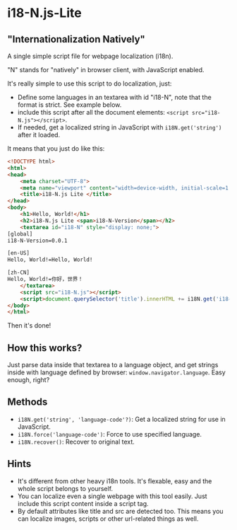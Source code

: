 # i18-N.js-Lite

## "Internationalization Natively"

A single simple script file for webpage localization (i18n).

"N" stands for "natively" in browser client, with JavaScript enabled.

It's really simple to use this script to do localization, just:
- Define some languages in an textarea with id "i18-N", note that the format is strict. See example below.
- include this script after all the document elements: `<script src="i18-N.js"></script>`.
- If needed, get a localized string in JavaScript with `i18N.get('string')` after it loaded.

It means that you just do like this:

```html
<!DOCTYPE html>
<html>
<head>
    <meta charset="UTF-8">
    <meta name="viewport" content="width=device-width, initial-scale=1.0">
    <title>i18-N.js Lite </title>
</head>
<body>
    <h1>Hello, World!</h1>
    <h2>i18-N.js Lite <span>i18-N-Version</span></h2>
    <textarea id="i18-N" style="display: none;">
[global]
i18-N-Version=0.0.1

[en-US]
Hello, World!=Hello, World!

[zh-CN]
Hello, World!=你好，世界！
    </textarea>
    <script src="i18-N.js"></script>
    <script>document.querySelector('title').innerHTML += i18N.get('i18-N-Version');</script>
</body>
</html>
```

Then it's done!

## How this works?

Just parse data inside that textarea to a language object, and get strings inside with language defined by browser: `window.navigator.language`.
Easy enough, right?

## Methods
- `i18N.get('string', 'language-code'?)`: Get a localized string for use in JavaScript.
- `i18N.force('language-code')`: Force to use specified language.
- `i18N.recover()`: Recover to original text.

## Hints
- It's different from other heavy i18n tools. It's flexable, easy and the whole script belongs to yourself.
- You can localize even a single webpage with this tool easily. Just include this script content inside a script tag.
- By default attributes like title and src are detected too. This means you can localize images, scripts or other url-related things as well.

